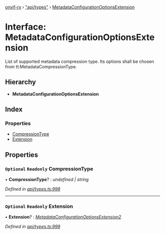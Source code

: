 [onvif-rx](../README.md) › ["api/types"](../modules/_api_types_.md) › [MetadataConfigurationOptionsExtension](_api_types_.metadataconfigurationoptionsextension.md)

# Interface: MetadataConfigurationOptionsExtension

List of supported metadata compression type. Its options shall be chosen from tt:MetadataCompressionType.

## Hierarchy

* **MetadataConfigurationOptionsExtension**

## Index

### Properties

* [CompressionType](_api_types_.metadataconfigurationoptionsextension.md#optional-readonly-compressiontype)
* [Extension](_api_types_.metadataconfigurationoptionsextension.md#optional-readonly-extension)

## Properties

### `Optional` `Readonly` CompressionType

• **CompressionType**? : *undefined | string*

*Defined in [api/types.ts:998](https://github.com/patrickmichalina/onvif-rx/blob/3e9b152/src/api/types.ts#L998)*

___

### `Optional` `Readonly` Extension

• **Extension**? : *[MetadataConfigurationOptionsExtension2](_api_types_.metadataconfigurationoptionsextension2.md)*

*Defined in [api/types.ts:999](https://github.com/patrickmichalina/onvif-rx/blob/3e9b152/src/api/types.ts#L999)*
